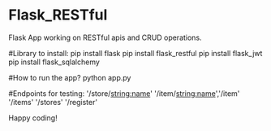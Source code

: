 # Flask_RESTful
Flask App working on RESTful apis and CRUD operations.

#Library to install:
pip install flask
pip install flask_restful
pip install flask_jwt
pip install flask_sqlalchemy

#How to run the app?
python app.py

#Endpoints for testing:
'/store/<string:name>'
'/item/<string:name>','/item'
'/items'
'/stores'
'/register'


Happy coding!

